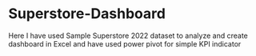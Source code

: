 # Superstore-Dashboard
Here I have used Sample Superstore 2022 dataset to analyze and create dashboard in Excel and have used power pivot for simple KPI indicator
